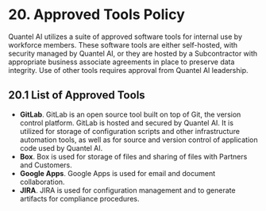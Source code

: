 # 20. Approved Tools Policy

Quantel AI utilizes a suite of approved software tools for internal use by workforce members. These software tools are either self-hosted, with security managed by Quantel AI, or they are hosted by a Subcontractor with appropriate business associate agreements in place to preserve data integrity. Use of other tools requires approval from Quantel AI leadership.

## 20.1 List of Approved Tools

* **GitLab**. GitLab is an open source tool built on top of Git, the version control platform. GitLab is hosted and secured by Quantel AI. It is utilized for storage of configuration scripts and other infrastructure automation tools, as well as for source and version control of application code used by Quantel AI.
* **Box**. Box is used for storage of files and sharing of files with Partners and Customers.
* **Google Apps**. Google Apps is used for email and document collaboration.
* **JIRA**. JIRA is used for configuration management and to generate artifacts for compliance procedures.
